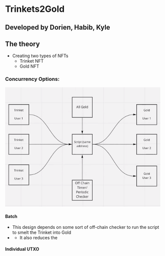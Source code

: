 # Trinkets2Gold

## Developed by Dorien, Habib, Kyle

## The theory
* Creating two types of NFTs 
  * Trinket NFT
  * Gold NFT




### Concurrency Options:

![Alt text](/Batch.png)
#### Batch
* This design depends on some sort of off-chain checker to run the script to smelt the Trinket into Gold
* * It also reduces the 

#### Individual UTXO

